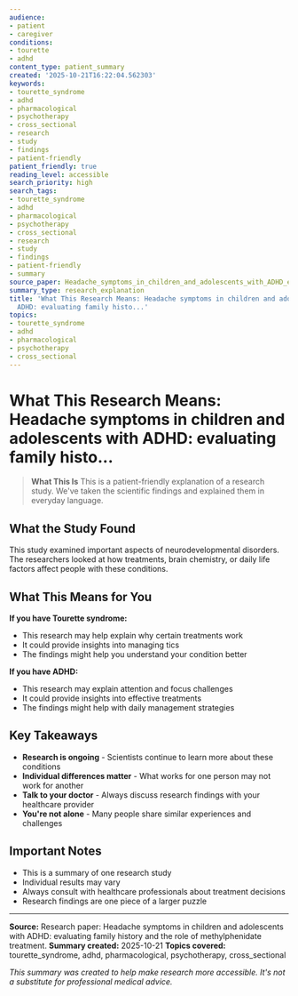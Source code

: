 ```yaml
---
audience:
- patient
- caregiver
conditions:
- tourette
- adhd
content_type: patient_summary
created: '2025-10-21T16:22:04.562303'
keywords:
- tourette_syndrome
- adhd
- pharmacological
- psychotherapy
- cross_sectional
- research
- study
- findings
- patient-friendly
patient_friendly: true
reading_level: accessible
search_priority: high
search_tags:
- tourette_syndrome
- adhd
- pharmacological
- psychotherapy
- cross_sectional
- research
- study
- findings
- patient-friendly
- summary
source_paper: Headache_symptoms_in_children_and_adolescents_with_ADHD_evaluating_family_history_and_the_role_of_me.md
summary_type: research_explanation
title: 'What This Research Means: Headache symptoms in children and adolescents with
  ADHD: evaluating family histo...'
topics:
- tourette_syndrome
- adhd
- pharmacological
- psychotherapy
- cross_sectional
---
```


# What This Research Means: Headache symptoms in children and adolescents with ADHD: evaluating family histo...

> **What This Is**
> This is a patient-friendly explanation of a research study. We've taken the scientific findings and explained them in everyday language.

## What the Study Found

This study examined important aspects of neurodevelopmental disorders. The researchers looked at how treatments, brain chemistry, or daily life factors affect people with these conditions.

## What This Means for You

**If you have Tourette syndrome:**
- This research may help explain why certain treatments work
- It could provide insights into managing tics
- The findings might help you understand your condition better

**If you have ADHD:**
- This research may explain attention and focus challenges
- It could provide insights into effective treatments
- The findings might help with daily management strategies

## Key Takeaways

- **Research is ongoing** - Scientists continue to learn more about these conditions
- **Individual differences matter** - What works for one person may not work for another
- **Talk to your doctor** - Always discuss research findings with your healthcare provider
- **You're not alone** - Many people share similar experiences and challenges

## Important Notes

- This is a summary of one research study
- Individual results may vary
- Always consult with healthcare professionals about treatment decisions
- Research findings are one piece of a larger puzzle

---

**Source:** Research paper: Headache symptoms in children and adolescents with ADHD: evaluating family history and the role of methylphenidate treatment.
**Summary created:** 2025-10-21
**Topics covered:** tourette_syndrome, adhd, pharmacological, psychotherapy, cross_sectional

*This summary was created to help make research more accessible. It's not a substitute for professional medical advice.*

